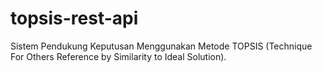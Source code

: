 # topsis-rest-api
Sistem Pendukung Keputusan Menggunakan Metode TOPSIS (Technique For Others Reference by Similarity to Ideal Solution).
